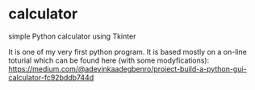 # calculator
simple Python calculator using Tkinter

It is one of my very first python program. It is based mostly on a on-line toturial which can be found here (with some modyfications): https://medium.com/@adeyinkaadegbenro/project-build-a-python-gui-calculator-fc92bddb744d 
